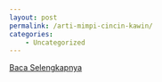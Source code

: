 ```yaml
---
layout: post
permalink: /arti-mimpi-cincin-kawin/
categories:
    - Uncategorized
---
```


[Baca Selengkapnya](/02)